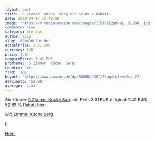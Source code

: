 ```yaml
---
layout: post
title: '5 Zimmer  Küche  Sarg mit 52.89 % Rabatt'
date: 2020-04-17 23:48:08
image: 'https://m.media-amazon.com/images/I/51GcEZqmHaL._SL200_.jpg'
comments: true
category: ofertas
author: ring
slug: 'B00UDUL3OY-de'
actualPrice: 3.51 EUR
currency: EUR
price: 3.51
comparePrice: 7.45 EUR
prodname: '5 Zimmer  Küche  Sarg'
country: 'de'
flag: '🇩🇪'
buyurl: 'https://www.amazon.de/dp/B00UDUL3OY/?tag=tolees0ca-21'
descuento: '52.89'
average: '3.51'
---
```


Sie können [5 Zimmer  Küche  Sarg](https://www.amazon.de/dp/B00UDUL3OY/?tag=tolees0ca-21) mit Preis 3.51 EUR (original: 7.45 EUR) 52.89 % Rabatt hier:

[![5 Zimmer  Küche  Sarg](https://m.media-amazon.com/images/I/51GcEZqmHaL._SL200_.jpg)](https://www.amazon.de/dp/B00UDUL3OY/?tag=tolees0ca-21)

ℹ️:


[Hier!!](https://www.amazon.de/dp/B00UDUL3OY/?tag=tolees0ca-21)
